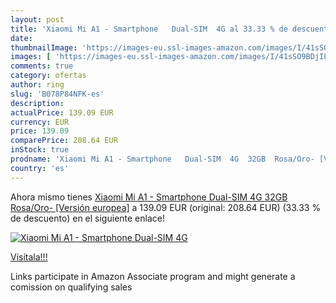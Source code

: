 ```yaml
---
layout: post
title: 'Xiaomi Mi A1 - Smartphone   Dual-SIM  4G al 33.33 % de descuento'
date: 
thumbnailImage: 'https://images-eu.ssl-images-amazon.com/images/I/41sSO9BDjIL._SL200_.jpg'
images: [ 'https://images-eu.ssl-images-amazon.com/images/I/41sSO9BDjIL._SL200_.jpg' ]
comments: true
category: ofertas
author: ring
slug: 'B078P84NFK-es'
description:
actualPrice: 139.09 EUR
currency: EUR
price: 139.09
comparePrice: 208.64 EUR
inStock: true
prodname: 'Xiaomi Mi A1 - Smartphone   Dual-SIM  4G  32GB  Rosa/Oro- [Versión europea]'
country: 'es'
---
```


Ahora mismo tienes [Xiaomi Mi A1 - Smartphone   Dual-SIM  4G  32GB  Rosa/Oro- [Versión europea]](https://www.amazon.es/dp/B078P84NFK/?tag=tolees-21) a 139.09 EUR (original: 208.64 EUR) (33.33 %  de descuento) en el siguiente enlace!

[![Xiaomi Mi A1 - Smartphone   Dual-SIM  4G](https://images-eu.ssl-images-amazon.com/images/I/41sSO9BDjIL._SL200_.jpg)](https://www.amazon.es/dp/B078P84NFK/?tag=tolees-21)

[Visítala!!!](https://www.amazon.es/dp/B078P84NFK/?tag=tolees-21)

Links participate in Amazon Associate program and might generate a comission on qualifying sales
